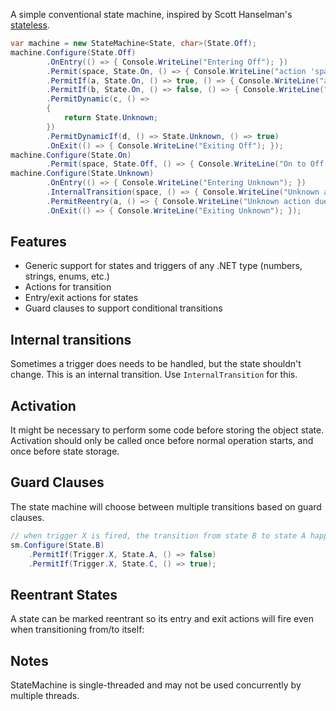 A simple conventional state machine, inspired by Scott Hanselman's [stateless](https://github.com/dotnet-state-machine/stateless).

```csharp
var machine = new StateMachine<State, char>(State.Off);
machine.Configure(State.Off)
        .OnEntry(() => { Console.WriteLine("Entering Off"); })
        .Permit(space, State.On, () => { Console.WriteLine("action 'space'"); })
        .PermitIf(a, State.On, () => true, () => { Console.WriteLine("action 'a'"); })
        .PermitIf(b, State.On, () => false, () => { Console.WriteLine("You should NOT see this string"); })
        .PermitDynamic(c, () => 
        {
            return State.Unknown;
        })
        .PermitDynamicIf(d, () => State.Unknown, () => true)
        .OnExit(() => { Console.WriteLine("Exiting Off"); });
machine.Configure(State.On)
        .Permit(space, State.Off, () => { Console.WriteLine("On to Off action"); });
machine.Configure(State.Unknown)
        .OnEntry(() => { Console.WriteLine("Entering Unknown"); })
        .InternalTransition(space, () => { Console.WriteLine("Unknown action due to internal transtion"); })
        .PermitReentry(a, () => { Console.WriteLine("Unknown action due to reentry transtion"); })
        .OnExit(() => { Console.WriteLine("Exiting Unknown"); });
```

## Features
* Generic support for states and triggers of any .NET type (numbers, strings, enums, etc.)
* Actions for transition
* Entry/exit actions for states
* Guard clauses to support conditional transitions

## Internal transitions
Sometimes a trigger does needs to be handled, but the state shouldn't change. This is an internal transition. Use `InternalTransition` for this.

## Activation 
It might be necessary to perform some code before storing the object state.
Activation should only be called once before normal operation starts, and once before state storage.

## Guard Clauses
The state machine will choose between multiple transitions based on guard clauses.
```csharp
// when trigger X is fired, the transition from state B to state A happens
sm.Configure(State.B)
    .PermitIf(Trigger.X, State.A, () => false)
    .PermitIf(Trigger.X, State.C, () => true);
```
## Reentrant States
A state can be marked reentrant so its entry and exit actions will fire even when transitioning from/to itself:


## Notes
StateMachine is single-threaded and may not be used concurrently by multiple threads.